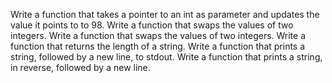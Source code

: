 Write a function that takes a pointer to an int as parameter and updates the value it points to to 98.
Write a function that swaps the values of two integers.
Write a function that swaps the values of two integers.
Write a function that returns the length of a string.
Write a function that prints a string, followed by a new line, to stdout.
Write a function that prints a string, in reverse, followed by a new line.
